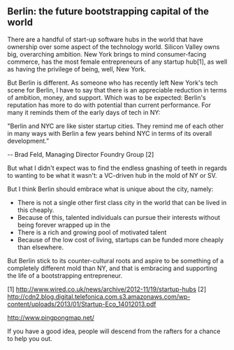 ## Berlin: the future bootstrapping capital of the world

There are a handful of start-up software hubs in the world that have ownership over some aspect of the technology world.  Silicon Valley owns big, overarching ambition.  New York brings to mind consumer-facing commerce, has the most female entrepreneurs of any startup hub[1], as well as having the privilege of being, well, New York.  

But Berlin is different.  As someone who has recently left New York's tech scene for Berlin, I have to say that there is an appreciable reduction in terms of ambition, money, and support.  Which was to be expected: Berlin's reputation has more to do with potential than current performance.  For many it reminds them of the early days of tech in NY:

"Berlin and NYC are like sister startup cities. They remind me of each other in many ways with Berlin a few years behind NYC in terms of its overall development.”

-- Brad Feld, Managing Director Foundry Group [2]

But what I didn't expect was to find the endless gnashing of teeth in regards to wanting to be what it wasn't: a VC-driven hub in the mold of NY or SV.  

But I think Berlin should embrace what is unique about the city, namely:

* There is not a single other first class city in the world that can be lived in this cheaply.  
* Because of this, talented individuals can pursue their interests without being forever wrapped up in the
* There is a rich and growing pool of motivated talent
* Because of the low cost of living, startups can be funded more cheaply than elsewhere.

But Berlin stick to its counter-cultural roots and aspire to be something of a completely different mold than NY, and that is embracing and supporting the life of a bootstrapping entrepreneur.

[1] http://www.wired.co.uk/news/archive/2012-11/19/startup-hubs
[2] http://cdn2.blog.digital.telefonica.com.s3.amazonaws.com/wp-content/uploads/2013/01/Startup-Eco_14012013.pdf

http://www.pingpongmap.net/

If you have a good idea, people will descend from the rafters for a chance to help you out.
